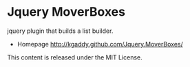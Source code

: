 # Jquery MoverBoxes
jquery plugin that builds a list builder.

* Homepage
http://kgaddy.github.com/Jquery.MoverBoxes/


This content is released under the MIT License.

